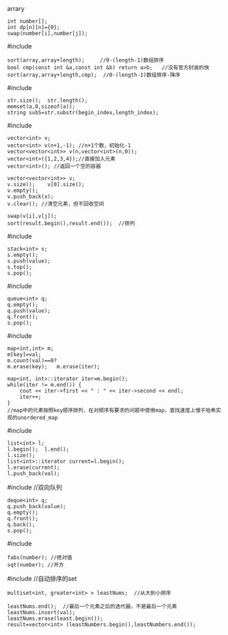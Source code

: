 arrary
```
int number[];
int dp[n][n]={0};
swap(number[i],number[j]);
```

#include<algorithm>
```
sort(array,array+length);     //0-(length-1)数组排序
bool cmp(const int &a,const int &b) return a>b;   //没有官方封装的快
sort(array,array+length,cmp);  //0-(length-1)数组排序-降序
```

#include<string>
```
str.size();  str.length();
memset(a,0,sizeof(a));
string subS=str.substr(begin_index,length_index);
```

#include<vector>
```
vector<int> v;  
vector<int> v(n+1,-1); //n+1个数，初始化-1
vector<vector<int>> v(n,vector<int>(n,0));
vector<int>({1,2,3,4});//直接加入元素
vector<int>(); //返回一个空的容器

vector<vector<int>> v;
v.size();    v[0].size();
v.empty();  
v.push_back(x);
v.clear(); //清空元素，但不回收空间

swap(v[i],v[j]);
sort(result.begin(),result.end());  //排列
```


#include<stack>
```
stack<int> s;
s.empty();
s.push(value);
s.top();
s.pop();
```

#include<queue>
```
queue<int> q;
q.empty();
q.push(value);
q.front();
s.pop();
```


#include<map>
```
map<int,int> m;
m[key]=val;
m.count(val)==0?
m.erase(key);   m.erase(iter);

map<int, int>::iterator iter=m.begin();
while(iter != m.end()) {
    cout << iter->first << " : " << iter->second << endl;
    iter++;
}
//map中的元素按照key顺序排列，在对顺序有要求的问题中使用map，查找速度上慢于哈希实现的unordered_map

```
#include<list>
```
list<int> l;
l.begin();  l.end();
l.size();
list<int>::iterator current=l.begin();
l.erase(current);
l.push_back(val);
```

#include<deque>  //双向队列
```
deque<int> q;
q.push_back(value);
q.empty();
q.front();
q.back();
s.pop();
```



#include<math>
```
fabs(number); //绝对值
sqt(number); //开方
```

#include<multiset>  //自动排序的set
```
multiset<int, greater<int> > leastNums;  //从大到小排序

leastNums.end();  //最后一个元素之后的迭代器，不是最后一个元素
leastNums.insert(val);
leastNums.erase(least.begin());
result=vector<int> (leastNumbers.begin(),leastNumbers.end());

```







